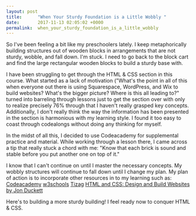 ```yaml
---
layout: post
title:      "When Your Sturdy Foundation is a Little Wobbly "
date:       2017-11-13 02:05:02 +0000
permalink:  when_your_sturdy_foundation_is_a_little_wobbly
---
```



So I've been feeling a bit like my preschoolers lately. I keep metaphorically building structures out of wooden blocks in arrangements that are not sturdy, wobble, and fall down. I'm stuck. I need to go back to the block cart and find the large rectangular wooden blocks to build a sturdy base with.

I have been struggling to get through the HTML & CSS section in this course. What started as a lack of motivation ("What's the point in all of this when everyone out there is using Squarespace, WordPress, and Wix to build websites? What's the bigger picture? Where is this all leading to?" turned into barreling through lessons just to get the section over with only to realize precisely 76% through that I haven't really grasped key concepts. Additionally, I don't really think the way the information has been presented in the section is harmonious with my learning style. I found it too easy to coast through codealongs without doing any thinking for myself.

In the midst of all this, I decided to use Codeacademy for supplemental practice and material. While working through a lesson there, I came across a tip that really stuck a chord with me: "Know that each brick is sound and stable before you put another one on top of it."

I know that I can't continue on until I master the necessary concepts. My wobbly structures will continue to fall down until I change my plan. My plan of action is to incorporate other resources in to my learning such as:
[Codeacademy](https://www.codecademy.com)
[w3schools](https://www.w3schools.com/html/)
[Tizag](http://www.tizag.com/htmlT/)
[HTML and CSS: Design and Build Websites by Jon Duckett](https://www.amazon.com/gp/product/1118008189/ref=ox_sc_act_title_1?smid=ATVPDKIKX0DER&psc=1)

Here's to building a more sturdy building! I feel ready now to conquer HTML & CSS.

